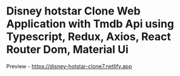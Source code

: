 # Disney hotstar Clone Web Application with Tmdb Api using Typescript, Redux, Axios, React Router Dom, Material Ui

Preview - https://disney-hotstar-clone7.netlify.app
